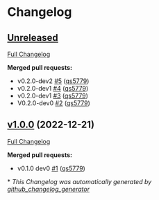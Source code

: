 # Changelog

## [Unreleased](https://github.com/wtfo-guru/kinds/tree/HEAD)

[Full Changelog](https://github.com/wtfo-guru/kinds/compare/v1.0.0...HEAD)

**Merged pull requests:**

- v0.2.0-dev2 [\#5](https://github.com/wtfo-guru/kinds/pull/5) ([qs5779](https://github.com/qs5779))
- v0.2.0-dev1 [\#4](https://github.com/wtfo-guru/kinds/pull/4) ([qs5779](https://github.com/qs5779))
- v0.2.0-dev1 [\#3](https://github.com/wtfo-guru/kinds/pull/3) ([qs5779](https://github.com/qs5779))
- V0.2.0-dev0 [\#2](https://github.com/wtfo-guru/kinds/pull/2) ([qs5779](https://github.com/qs5779))

## [v1.0.0](https://github.com/wtfo-guru/kinds/tree/v1.0.0) (2022-12-21)

[Full Changelog](https://github.com/wtfo-guru/kinds/compare/03855920deed4ce74a896419d48a80604a08a4f2...v1.0.0)

**Merged pull requests:**

- v0.1.0 dev0 [\#1](https://github.com/wtfo-guru/kinds/pull/1) ([qs5779](https://github.com/qs5779))

\* *This Changelog was automatically generated by [github_changelog_generator](https://github.com/github-changelog-generator/github-changelog-generator)*
